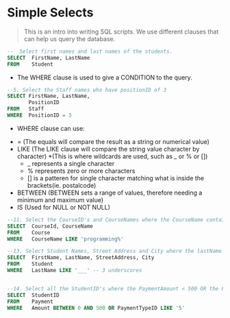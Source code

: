 # Simple Selects

> This is an intro into writing SQL scripts. We use different clauses that can help us query the database.

```SQL
--  Select first names and last names of the students.
SELECT  FirstName, LastName
FROM    Student
```

- The WHERE clause is used to give a CONDITION to the query.
```SQL
--5. Select the Staff names who have positionID of 3
SELECT FirstName, LastName,
       PositionID 
FROM   Staff
WHERE  PositionID = 3
```
- WHERE clause can use:
* = (The equals will compare the result as a string or numerical value)
* LIKE (The LIKE clause will compare the string value character by character)
  *(This is where wildcards are used, such as _ or % or [])
  * _ represents a single character
  * % represents zero or more characters
  * [] is a patteren for single character matching what is inside the brackets(ie. postalcode)
* BETWEEN (BETWEEN sets a range of values, therefore needing a minimum and maximum value)
* IS (Used for NULL or NOT NULL)
  


```SQL
--11. Select the CourseID's and CourseNames where the CourseName contains the word 'programming'
SELECT	CourseId, CourseName
FROM	Course
WHERE	CourseName LIKE 'programming%'

--13. Select Student Names, Street Address and City where the lastName is only 3 letters long.
SELECT	FirstName, LastName, StreetAddress, City
FROM	Student
WHERE	LastName LIKE '___' -- 3 underscores


--14. Select all the StudentID's where the PaymentAmount < 500 OR the PaymentTypeID is 5
SELECT	StudentID
FROM	Payment
WHERE	Amount BETWEEN 0 AND 500 OR PaymentTypeID LIKE '5'
```

